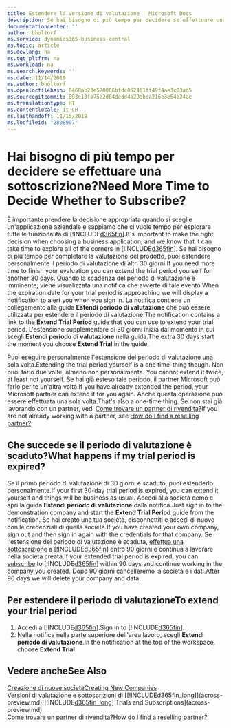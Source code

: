 ```yaml
---
title: Estendere la versione di valutazione | Microsoft Docs
description: Se hai bisogno di più tempo per decidere se effettuare una sottoscrizione, puoi estendere la versione di valutazione.
documentationcenter: ''
author: bholtorf
ms.service: dynamics365-business-central
ms.topic: article
ms.devlang: na
ms.tgt_pltfrm: na
ms.workload: na
ms.search.keywords: ''
ms.date: 11/14/2019
ms.author: bholtorf
ms.openlocfilehash: 6468ab23e570066bfdc052461ff49f4ae3c03ad5
ms.sourcegitcommit: 893e13fa75b2d04dedd4a29abda216e3e54b24ae
ms.translationtype: HT
ms.contentlocale: it-CH
ms.lasthandoff: 11/15/2019
ms.locfileid: "2808907"
---
```

# <a name="need-more-time-to-decide-whether-to-subscribe"></a><span data-ttu-id="090cc-103">Hai bisogno di più tempo per decidere se effettuare una sottoscrizione?</span><span class="sxs-lookup"><span data-stu-id="090cc-103">Need More Time to Decide Whether to Subscribe?</span></span>
<span data-ttu-id="090cc-104">È importante prendere la decisione appropriata quando si sceglie un'applicazione aziendale e sappiamo che ci vuole tempo per esplorare tutte le funzionalità di [!INCLUDE[d365fin](includes/d365fin_md.md)].</span><span class="sxs-lookup"><span data-stu-id="090cc-104">It's important to make the right decision when choosing a business application, and we know that it can take time to explore all of the corners in [!INCLUDE[d365fin](includes/d365fin_md.md)].</span></span> <span data-ttu-id="090cc-105">Se hai bisogno di più tempo per completare la valutazione del prodotto, puoi estendere personalmente il periodo di valutazione di altri 30 giorni.</span><span class="sxs-lookup"><span data-stu-id="090cc-105">If you need more time to finish your evaluation you can extend the trial period yourself for another 30 days.</span></span> <span data-ttu-id="090cc-106">Quando la scadenza del periodo di valutazione è imminente, viene visualizzata una notifica che avverte di tale evento.</span><span class="sxs-lookup"><span data-stu-id="090cc-106">When the expiration date for your trial period is approaching we will display a notification to alert you when you sign in.</span></span> <span data-ttu-id="090cc-107">La notifica contiene un collegamento alla guida **Estendi periodo di valutazione** che può essere utilizzata per estendere il periodo di valutazione.</span><span class="sxs-lookup"><span data-stu-id="090cc-107">The notification contains a link to the **Extend Trial Period** guide that you can use to extend your trial period.</span></span> <span data-ttu-id="090cc-108">L'estensione supplementare di 30 giorni inizia dal momento in cui scegli **Estendi periodo di valutazione** nella guida.</span><span class="sxs-lookup"><span data-stu-id="090cc-108">The extra 30 days start the moment you choose **Extend Trial** in the guide.</span></span>

<span data-ttu-id="090cc-109">Puoi eseguire personalmente l'estensione del periodo di valutazione una sola volta.</span><span class="sxs-lookup"><span data-stu-id="090cc-109">Extending the trial period yourself is a one time-thing though.</span></span> <span data-ttu-id="090cc-110">Non puoi farlo due volte, almeno non personalmente. </span><span class="sxs-lookup"><span data-stu-id="090cc-110">You cannot extend it twice, at least not yourself.</span></span> <span data-ttu-id="090cc-111">Se hai già esteso tale periodo, il partner Microsoft può farlo per te un'altra volta.</span><span class="sxs-lookup"><span data-stu-id="090cc-111">If you have already extended the period, your Microsoft partner can extend it for you again.</span></span> <span data-ttu-id="090cc-112">Anche questa operazione può essere effettuata una sola volta.</span><span class="sxs-lookup"><span data-stu-id="090cc-112">That's also a one-time thing.</span></span> <span data-ttu-id="090cc-113">Se non stai già lavorando con un partner, vedi [Come trovare un partner di rivendita?](across-faq.md#findpartner)</span><span class="sxs-lookup"><span data-stu-id="090cc-113">If you are not already working with a partner, see [How do I find a reselling partner?](across-faq.md#findpartner).</span></span>

## <a name="what-happens-if-my-trial-period-is-expired"></a><span data-ttu-id="090cc-114">Che succede se il periodo di valutazione è scaduto?</span><span class="sxs-lookup"><span data-stu-id="090cc-114">What happens if my trial period is expired?</span></span>
<span data-ttu-id="090cc-115">Se il primo periodo di valutazione di 30 giorni è scaduto, puoi estenderlo personalmente.</span><span class="sxs-lookup"><span data-stu-id="090cc-115">If your first 30-day trial period is expired, you can extend it yourself and things will be business as usual.</span></span> <span data-ttu-id="090cc-116">Accedi alla società demo e apri la guida **Estendi periodo di valutazione** dalla notifica.</span><span class="sxs-lookup"><span data-stu-id="090cc-116">Just sign in to the demonstration company and start the **Extend Trial Period** guide from the notification.</span></span> <span data-ttu-id="090cc-117">Se hai creato una tua società, disconnettiti e accedi di nuovo con le credenziali di quella società.</span><span class="sxs-lookup"><span data-stu-id="090cc-117">If you have created your own company, sign out and then sign in again with the credentials for that company.</span></span> <span data-ttu-id="090cc-118">Se l'estensione del periodo di valutazione è scaduta, [effettua una sottoscrizione](https://go.microsoft.com/fwlink/?linkid=828659) a [!INCLUDE[d365fin](includes/d365fin_md.md)] entro 90 giorni e continua a lavorare nella società creata.</span><span class="sxs-lookup"><span data-stu-id="090cc-118">If your extended trial period is expired, you can [subscribe](https://go.microsoft.com/fwlink/?linkid=828659) to [!INCLUDE[d365fin](includes/d365fin_md.md)] within 90 days and continue working in the company you created.</span></span> <span data-ttu-id="090cc-119">Dopo 90 giorni cancelleremo la società e i dati.</span><span class="sxs-lookup"><span data-stu-id="090cc-119">After 90 days we will delete your company and data.</span></span> 

## <a name="to-extend-your-trial-period"></a><span data-ttu-id="090cc-120">Per estendere il periodo di valutazione</span><span class="sxs-lookup"><span data-stu-id="090cc-120">To extend your trial period</span></span>
1. <span data-ttu-id="090cc-121">Accedi a [!INCLUDE[d365fin](includes/d365fin_md.md)].</span><span class="sxs-lookup"><span data-stu-id="090cc-121">Sign in to [!INCLUDE[d365fin](includes/d365fin_md.md)].</span></span>
2. <span data-ttu-id="090cc-122">Nella notifica nella parte superiore dell'area lavoro, scegli **Estendi periodo di valutazione**.</span><span class="sxs-lookup"><span data-stu-id="090cc-122">In the notification at the top of the workspace, choose **Extend Trial**.</span></span>

## <a name="see-also"></a><span data-ttu-id="090cc-123">Vedere anche</span><span class="sxs-lookup"><span data-stu-id="090cc-123">See Also</span></span>

[<span data-ttu-id="090cc-124">Creazione di nuove società</span><span class="sxs-lookup"><span data-stu-id="090cc-124">Creating New Companies</span></span>](about-new-company.md)  
<span data-ttu-id="090cc-125">Versioni di valutazione e sottoscrizioni di [[!INCLUDE[d365fin_long](includes/d365fin_long_md.md)]](across-preview.md)</span><span class="sxs-lookup"><span data-stu-id="090cc-125">[[!INCLUDE[d365fin_long](includes/d365fin_long_md.md)] Trials and Subscriptions](across-preview.md)</span></span>  
[<span data-ttu-id="090cc-126">Come trovare un partner di rivendita?</span><span class="sxs-lookup"><span data-stu-id="090cc-126">How do I find a reselling partner?</span></span>](across-faq.md#findpartner)  

